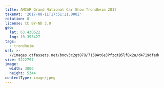 ```yaml
---
title: AMCAR Grand National Car Show Trondheim 2017
takenAt: '2017-08-11T17:51:11.000Z'
rotation: 0
license: CC BY-ND 3.0
geo:
  lat: 63.430622
  lng: 10.395427
tags:
  - trondheim
url: >-
  //images.ctfassets.net/bncv3c2gt878/7138At6e3PfzqtB5lfBx2a/d4719dfedd0ab7aa3b24b9cc339157be/amcar-grand-national-car-show-trondheim-2017_35673419884_o
size: 5222797
image:
  width: 3006
  height: 5344
contentType: image/jpeg
---
```



